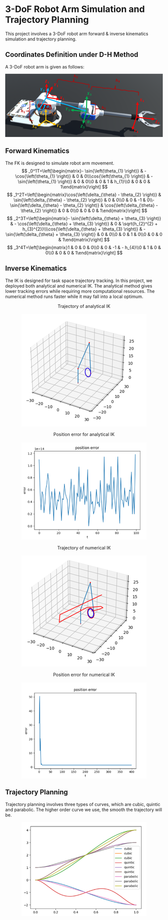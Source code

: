 # 3-DoF Robot Arm Simulation and Trajectory Planning
This project involves a 3-DoF robot arm forward & inverse kinematics simulation and trajectory planning. 

## Coordinates Definition under D-H Method
A 3-DoF robot arm is given as follows:

<p align="center">
    <img src="./pic/3DOF.png" width="600">
</p>

## Forward Kinematics
The FK is designed to simulate robot arm movement. 
$$
_0^1T=\left[\begin{matrix}- \sin{\left(\theta_{1} \right)} & - \cos{\left(\theta_{1} \right)} & 0 & 0\\\cos{\left(\theta_{1} \right)} & - \sin{\left(\theta_{1} \right)} & 0 & 0\\0 & 0 & 1 & h_{1}\\0 & 0 & 0 & 1\end{matrix}\right]
$$
$$
_1^2T=\left[\begin{matrix}\cos{\left(\delta_{\theta} - \theta_{2} \right)} & \sin{\left(\delta_{\theta} - \theta_{2} \right)} & 0 & 0\\0 & 0 & -1 & 0\\- \sin{\left(\delta_{\theta} - \theta_{2} \right)} & \cos{\left(\delta_{\theta} - \theta_{2} \right)} & 0 & 0\\0 & 0 & 0 & 1\end{matrix}\right]
$$
$$
_2^3T=\left[\begin{matrix}- \sin{\left(\delta_{\theta} + \theta_{3} \right)} & - \cos{\left(\delta_{\theta} + \theta_{3} \right)} & 0 & \sqrt{h_{2}^{2} + h_{3}^{2}}\\\cos{\left(\delta_{\theta} + \theta_{3} \right)} & - \sin{\left(\delta_{\theta} + \theta_{3} \right)} & 0 & 0\\0 & 0 & 1 & 0\\0 & 0 & 0 & 1\end{matrix}\right]
$$
$$
_3^4T=\left[\begin{matrix}1 & 0 & 0 & 0\\0 & 0 & -1 & - h_{4}\\0 & 1 & 0 & 0\\0 & 0 & 0 & 1\end{matrix}\right]
$$

## Inverse Kinematics
The IK is designed for task space trajectory tracking. In this project, we deployed both analytical and numerical IK. The analytical method gives lower tracking errors while requiring more computational resources. The numerical method runs faster while it may fall into a local optimum.

<p align="center">
    Trajectory of analytical IK<br><br>
    <img src="./pic/anl_ik.png" width="400">
</p> 
<p align="center">
    Position error for analytical IK<br><br>
    <img src="./pic/anl_ik_e.png" width="400">
</p> 

<p align="center">
    Trajectory of numerical IK<br><br>
    <img src="./pic/num_ik.png" width="400">
</p> 
<p align="center">
    Position error for numerical IK<br><br>
    <img src="./pic/num_ik_e.png" width="400">
</p>

## Trajectory Planning
Trajectory planning involves three types of curves, which are cubic, quintic and parabolic. The higher order curve we use, the smooth the trajectory will be.

<p align="center">
    <img src="./pic/traj_gen.png" width="400">
</p>
